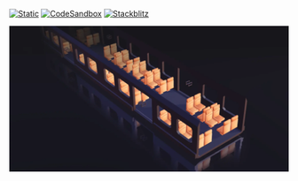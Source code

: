 [![Static](https://img.shields.io/badge/demo-%23646CFF.svg?logo=html5&logoColor=white)](https://pmndrs.github.io/examples/night-train)
[![CodeSandbox](https://img.shields.io/badge/codesandbox-040404?logo=codesandbox&logoColor=DBDBDB)](https://codesandbox.io/s/github/pmndrs/examples/tree/main/demos/night-train)
[![Stackblitz](https://img.shields.io/badge/stackblitz-fff?logo=Stackblitz&logoColor=1389FD)](https://stackblitz.com/github/pmndrs/examples/tree/main/demos/night-train)

![](thumbnail.webp)
